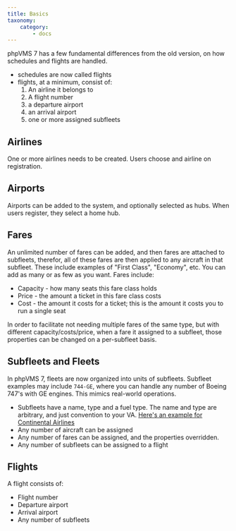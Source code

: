 ```yaml
---
title: Basics
taxonomy:
    category:
        - docs
---
```


phpVMS 7 has a few fundamental differences from the old version, on how schedules and flights are handled.

* schedules are now called flights
* flights, at a minimum, consist of:
  1. An airline it belongs to
  1. A flight number
  1. a departure airport
  1. an arrival airport
  1. one or more assigned subfleets

## Airlines

One or more airlines needs to be created. Users choose and airline on registration. 

## Airports

Airports can be added to the system, and optionally selected as hubs. When users register, they select a home hub.

## Fares

An unlimited number of fares can be added, and then fares are attached to subfleets, therefor, all of these fares are then applied to any aircraft in that subfleet. These include examples of "First Class", "Economy", etc. You can add as many or as few as you want. Fares include:

* Capacity - how many seats this fare class holds
* Price - the amount a ticket in this fare class costs
* Cost - the amount it costs for a ticket; this is the amount it costs you to run a single seat

In order to facilitate not needing multiple fares of the same type, but with different capacity/costs/price, when a fare it assigned to a subfleet, those properties can be changed on a per-subfleet basis.

## Subfleets and Fleets

In phpVMS 7, fleets are now organized into units of subfleets. Subfleet examples may include `744-GE`, where you can handle any number of Boeing 747's with GE engines. This mimics real-world operations.

* Subfleets have a name, type and a fuel type. The name and type are arbitrary, and just convention to your VA. [Here's an example for Continental Airlines](http://www.aerotransport.org/php/go.php?query=operator&luck=1&where=70913)
* Any number of aircraft can be assigned
* Any number of fares can be assigned, and the properties overridden.
* Any number of subfleets can be assigned to a flight

## Flights

A flight consists of:

* Flight number
* Departure airport
* Arrival airport
* Any number of subfleets